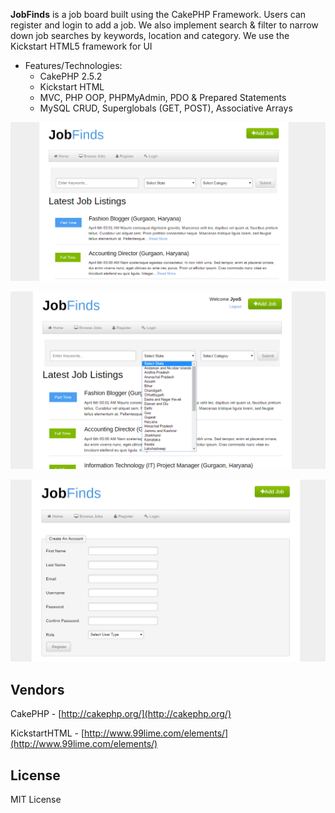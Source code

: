 
**JobFinds** is a job board built using the CakePHP Framework. Users can register and login to add a job. We also implement search & filter to narrow down job searches by keywords, location and category. We use the Kickstart HTML5 framework for UI

* Features/Technologies: 
  * CakePHP 2.5.2
  * Kickstart HTML
  * MVC, PHP OOP, PHPMyAdmin, PDO & Prepared Statements
  * MySQL CRUD, Superglobals (GET, POST), Associative Arrays

![alt text](https://github.com/Jyotsna-Singh/JobFinds/blob/master/app/webroot/img/home.PNG "Home")  

![alt text](https://github.com/Jyotsna-Singh/JobFinds/blob/master/app/webroot/img/sort.png "Search jobs") 

![alt text](https://github.com/Jyotsna-Singh/JobFinds/blob/master/app/webroot/img/register.PNG "Register")

## Vendors
CakePHP - [http://cakephp.org/](http://cakephp.org/)  
 
KickstartHTML - [http://www.99lime.com/elements/](http://www.99lime.com/elements/) 


## License
MIT License
